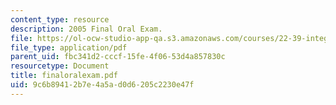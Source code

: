 ```yaml
---
content_type: resource
description: 2005 Final Oral Exam.
file: https://ol-ocw-studio-app-qa.s3.amazonaws.com/courses/22-39-integration-of-reactor-design-operations-and-safety-fall-2006/9c6b89412b7e4a5ad0d6205c2230e47f_finaloralexam.pdf
file_type: application/pdf
parent_uid: fbc341d2-cccf-15fe-4f06-53d4a857830c
resourcetype: Document
title: finaloralexam.pdf
uid: 9c6b8941-2b7e-4a5a-d0d6-205c2230e47f
---
```

